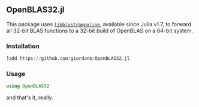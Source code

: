 ## OpenBLAS32.jl

This package uses [`libblastrampoline`](https://github.com/staticfloat/libblastrampoline),
available since Julia v1.7, to forward all 32-bit BLAS functions to a 32-bit build of
OpenBLAS on a 64-bit system.

### Installation

```julia
]add https://github.com/giordano/OpenBLAS32.jl
```

### Usage

```julia
using OpenBLAS32
```

and that's it, really.

